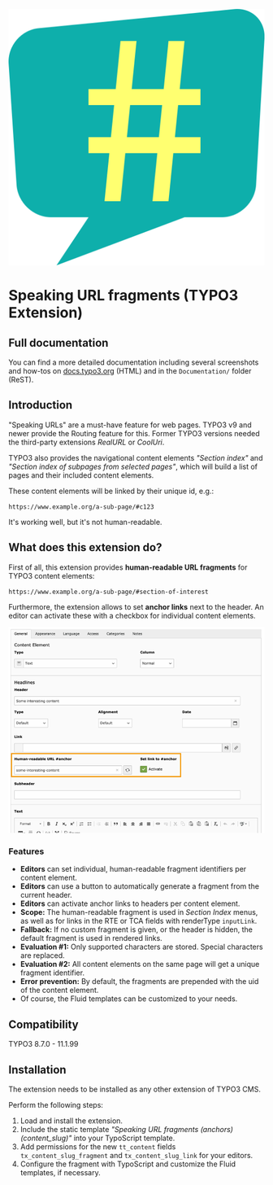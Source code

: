 ![Speech bubble](Resources/Public/Icons/Extension.svg)

# Speaking URL fragments (TYPO3 Extension)

## Full documentation

You can find a more detailed documentation including several screenshots and how-tos on [docs.typo3.org](https://docs.typo3.org/p/sebkln/content-slug/master/en-us/) (HTML) and in the `Documentation/` folder (ReST).


## Introduction

"Speaking URLs" are a must-have feature for web pages. TYPO3 v9 and newer provide the Routing feature for this.
Former TYPO3 versions needed the third-party extensions *RealURL* or *CoolUri*.

TYPO3 also provides the navigational content elements *"Section index"* and *"Section index of subpages from selected pages"*,
which will build a list of pages and their included content elements.

These content elements will be linked by their unique id, e.g.:

```
https://www.example.org/a-sub-page/#c123
```

It's working well, but it's not human-readable.


## What does this extension do?

First of all, this extension provides **human-readable URL fragments** for TYPO3 content elements:

```
https://www.example.org/a-sub-page/#section-of-interest
```

Furthermore, the extension allows to set **anchor links** next to the header.
An editor can activate these with a checkbox for individual content elements.

![New fields in TYPO3 content elements (backend)](Documentation/Images/EditorManual/fields-in-content-element.png)

### Features

- **Editors** can set individual, human-readable fragment identifiers per content element.
- **Editors** can use a button to automatically generate a fragment from the current header.
- **Editors** can activate anchor links to headers per content element.
- **Scope:** The human-readable fragment is used in *Section Index* menus, as well as for links in the RTE or TCA fields with renderType `inputLink`.
- **Fallback:** If no custom fragment is given, or the header is hidden, the default fragment is used in rendered links.
- **Evaluation #1:** Only supported characters are stored. Special characters are replaced.
- **Evaluation #2:** All content elements on the same page will get a unique fragment identifier.
- **Error prevention:** By default, the fragments are prepended with the uid of the content element.
- Of course, the Fluid templates can be customized to your needs.


## Compatibility

TYPO3 8.7.0 - 11.1.99


## Installation

The extension needs to be installed as any other extension of TYPO3 CMS.

Perform the following steps:

1. Load and install the extension.
2. Include the static template *"Speaking URL fragments (anchors) (content_slug)"* into your TypoScript template.
3. Add permissions for the new `tt_content` fields `tx_content_slug_fragment` and `tx_content_slug_link` for your editors.
4. Configure the fragment with TypoScript and customize the Fluid templates, if necessary.

